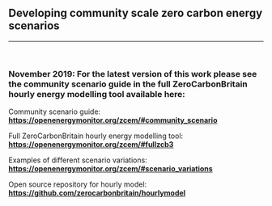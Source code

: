 ## Developing community scale zero carbon energy scenarios

---

<br>

### November 2019: For the latest version of this work please see the community scenario guide in the full ZeroCarbonBritain hourly energy modelling tool available here:

Community scenario guide:<br>
**https://openenergymonitor.org/zcem/#community_scenario**

Full ZeroCarbonBritain hourly energy modelling tool:<br>
**https://openenergymonitor.org/zcem/#fullzcb3**

Examples of different scenario variations:<br>
**https://openenergymonitor.org/zcem/#scenario_variations**

Open source repository for hourly model:<br>
**https://github.com/zerocarbonbritain/hourlymodel**

<br><br>






